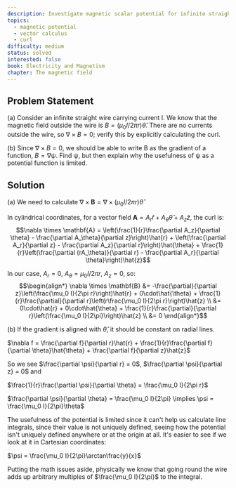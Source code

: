 ```yaml
---
description: Investigate magnetic scalar potential for infinite straight wire
topics:
  - magnetic potential
  - vector calculus
  - curl
difficulty: medium
status: solved
interested: false
book: Electricity and Magnetism
chapter: The magnetic field
---
```


## Problem Statement
(a) Consider an infinite straight wire carrying current I. We know that the magnetic field outside the wire is $B = (\mu_0 I/2\pi r) \hat{\theta}$. There are no currents outside the wire, so $\nabla \times B = 0$; verify this by explicitly calculating the curl.

(b) Since $\nabla \times B = 0$, we should be able to write B as the gradient of a function, $B = \nabla \psi$. Find ψ, but then explain why the usefulness of ψ as a potential function is limited.

## Solution 

(a) We need to calculate $\nabla \times \mathbf{B} = \nabla \times (\mu_0 I/2\pi r)\hat{\theta}$

In cylindrical coordinates, for a vector field $\mathbf{A} = A_r\hat{r} + A_\theta\hat{\theta} + A_z\hat{z}$, the curl is:
$$\nabla \times \mathbf{A} = \left(\frac{1}{r}\frac{\partial A_z}{\partial \theta} - \frac{\partial A_\theta}{\partial z}\right)\hat{r} + \left(\frac{\partial A_r}{\partial z} - \frac{\partial A_z}{\partial r}\right)\hat{\theta} + \frac{1}{r}\left(\frac{\partial (rA_\theta)}{\partial r} - \frac{\partial A_r}{\partial \theta}\right)\hat{z}$$

In our case, $A_r = 0$, $A_\theta = \mu_0 I/2\pi r$, $A_z = 0$, so:
$$\begin{align*}
\nabla \times \mathbf{B} &= -\frac{\partial}{\partial z}\left(\frac{\mu_0 I}{2\pi r}\right)\hat{r} + 0\cdot\hat{\theta} + \frac{1}{r}\frac{\partial}{\partial r}\left(r\frac{\mu_0 I}{2\pi r}\right)\hat{z} \\
&= 0\cdot\hat{r} + 0\cdot\hat{\theta} + \frac{1}{r}\frac{\partial}{\partial r}\left(\frac{\mu_0 I}{2\pi}\right)\hat{z} \\
&= 0
\end{align*}$$

(b) If the gradient is aligned with $\hat{\theta}$, it should be constant on radial lines.

$\nabla f = \frac{\partial f}{\partial r}\hat{r} + \frac{1}{r}\frac{\partial f}{\partial \theta}\hat{\theta} + \frac{\partial f}{\partial z}\hat{z}$

So we see $\frac{\partial \psi}{\partial r} = 0$, $\frac{\partial \psi}{\partial z} = 0$ and

$\frac{1}{r}\frac{\partial \psi}{\partial \theta} = \frac{\mu_0 I}{2\pi r}$

$\frac{\partial \psi}{\partial \theta} = \frac{\mu_0 I}{2\pi} \implies \psi = \frac{\mu_0 I}{2\pi}\theta$

The usefulness of the potential is limited since it can't help us calculate line integrals, since their value is not uniquely defined, seeing how the potential isn't uniquely defined anywhere or at the origin at all. It's easier to see if we look at it in Cartesian coordinates:

$\psi = \frac{\mu_0 I}{2\pi}\arctan\frac{y}{x}$

Putting the math issues aside, physically we know that going round the wire adds up arbitrary multiples of $\frac{\mu_0 I}{2\pi}$ to the integral.